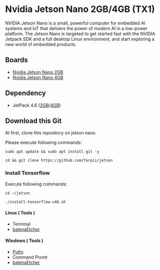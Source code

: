 # Nvidia Jetson Nano 2GB/4GB (TX1)
NVIDIA Jetson Nano is a small, powerful computer for embedded AI systems and IoT that delivers the power of modern AI in a low-power platform. The Jetson Nano is targeted to get started fast with the NVIDIA Jetpack SDK and a full desktop Linux environment, and start exploring a new world of embedded products.



## Boards
* [Nvidia Jetson Nano 2GB]
* [Nvidia Jetson Nano 4GB]

## Dependency
* JetPack 4.6 ([2GB]/[4GB])


## Download this Git
At first, clone this repository on jetson nano.

Please execute following commands:
```
sudo apt update && sudo apt install git -y
```
```
cd && git clone https://github.com/Yarpii/jetson
```


### Install Tensorflow
Execute following commands:
```
cd ~/jetson
```
```
./install-tensorflow-v46.sh
```

#### Linux ( Tools )
* Terminal
* [balenaEtcher]

#### Windows ( Tools )
* [Putty]
* Command Promt
* [balenaEtcher]





[Nvidia Jetson Nano 2GB]: https://developer.nvidia.com/embedded/learn/get-started-jetson-nano-2gb-devkit
[Nvidia Jetson Nano 4GB]: https://developer.nvidia.com/embedded/learn/get-started-jetson-nano-devkit


[2GB]: https://developer.nvidia.com/jetson-nano-2gb-sd-card-image
[4GB]: https://developer.nvidia.com/jetson-nano-sd-card-image

[Putty]: https://www.putty.org
[balenaEtcher]: https://www.balena.io/etcher/
